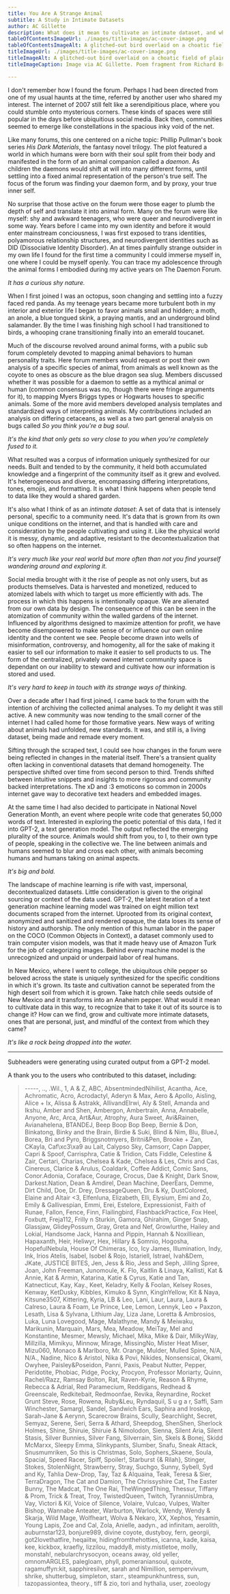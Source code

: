 ```yaml
---
title: You Are A Strange Animal
subtitle: A Study in Intimate Datasets
author: AC Gillette
description: What does it mean to cultivate an intimate dataset, and where can they be found? An exploration into the poetics, ethics, and value of intimate data.
tableOfContentsImageUrl: ./images/title-images/ac-cover-image.png
tableOfContentsImageAlt: A glitched-out bird overlaid on a choatic field of plain text arrows and symbols. Scattered phrases such as 'of a cybernetic ecology' emerge from the background.
titleImageUrl: ./images/title-images/ac-cover-image.png
titleImageAlt: A glitched-out bird overlaid on a choatic field of plain text arrows and symbols. Scattered phrases such as 'of a cybernetic ecology' emerge from the background.
titleImageCaption: Image via AC Gillette. Poem fragment from Richard Brautigan's poem, "All Watched Over by Machines of Loving Grace." "Emerald toucanet" by wuestengia (CC BY 2.0)

---
```


I don't remember how I found the forum. Perhaps I had been directed from one of my usual haunts at the time, referred by another user who shared my interest. The internet of 2007 still felt like a serendipitious place, where you could stumble onto mysterious corners. These kinds of spaces were still popular in the days before ubiquitious social media. Back then, communities seemed to emerge like constellations in the spacious inky void of the net.

Like many forums, this one centered on a niche topic: Phillip Pullman's book series _His Dark Materials_, the fantasy novel trilogy. The plot featured a world in which humans were born with their soul split from their body and manifested in the form of an animal companion called a _daemon_. As children the daemons would shift at will into many different forms, until settling into a fixed animal representation of the person's true self. The focus of the forum was finding your daemon form, and by proxy, your true inner self.

No surprise that those active on the forum were those eager to plumb the depth of self and translate it into animal form. Many on the forum were like myself: shy and awkward teenagers, who were queer and neurodivergent in some way. Years before I came into my own identity and before it would enter mainstream conciousness, I was first exposed to trans identities, polyamorous relationship structures, and neurodivergent identities such as DID (Dissociative Identity Disorder). An at times painfully strange outsider in my own life I found for the first time a community I could immerse myself in, one where I could be myself openly. You can trace my adolescence through the animal forms I embodied during my active years on The Daemon Forum.

_It has a curious shy nature._

When I first joined I was an octopus, soon changing and settling into a fuzzy faced red panda. As my teenage years became more turbulent both in my interior and exterior life I began to favor animals small and hidden; a moth, an anole, a blue tongued skink, a praying mantis, and an underground blind salamander. By the time I was finishing high school I had transitioned to birds, a whooping crane transitioning finally into an emerald toucanet.

Much of the discourse revolved around animal forms, with a public sub forum completely devoted to mapping animal behaviors to human personality traits. Here forum members would request or post their own analysis of a specific species of animal, from animals as well known as the coyote to ones as obscure as the blue dragon sea slug. Members discussed whether it was possible for a daemon to settle as a mythical animal or human (common consensus was no, though there were fringe arguments for it), to mapping Myers Briggs types or Hogwarts houses to specific animals. Some of the more avid members developed analysis templates and standardized ways of interpreting animals. My contributions included an analysis on differing cetaceans, as well as a two part general analysis on bugs called _So you think you're a bug soul_.

_It's the kind that only gets so very close to you when you're completely fused to it._

What resulted was a corpus of information uniquely synthesized for our needs. Built and tended to by the community, it held both accumulated knowledge and a fingerprint of the community itself as it grew and evolved. It's heterogeneous and diverse, encompassing differing interpretations, tones, emojis, and formatting. It is what I think happens when people tend to data like they would a shared garden.

It's also what I think of as an _intimate dataset_: A set of data that is intensely personal, specific to a community need. It's data that is grown from its own unique conditions on the internet, and that is handled with care and consideration by the people cultivating and using it. Like the physical world it is messy, dynamic, and adaptive, resistant to the decontextualization that so often happens on the internet.

_It's very much like your real world but more often than not you find yourself wandering around and exploring it._

Social media brought with it the rise of people as not only users, but as products themselves. Data is harvested and monetized, reduced to atomized labels with which to target us more efficiently with ads. The process in which this happens is intentionally opaque. We are alienated from our own data by design. The consequence of this can be seen in the atomization of community within the walled gardens of the internet. Influenced by algorithms designed to maximize attention for profit, we have become disempowered to make sense of or influence our own online identity and the content we see. People become drawn into wells of misinformation, controversy, and homogenity, all for the sake of making it easier to sell our information to make it easier to sell products to us. The form of the centralized, privately owned internet community space is dependant on our inability to steward and cultivate how our information is stored and used.

_It's very hard to keep in touch with its strange ways of thinking._

Over a decade after I had first joined, I came back to the forum with the intention of archiving the collected animal analyses. To my delight it was still active. A new community was now tending to the small corner of the internet I had called home for those formative years. New ways of writing about animals had unfolded, new standards. It was, and still is, a living dataset, being made and remade every moment.

Sifting through the scraped text, I could see how changes in the forum were being reflected in changes in the material itself. There's a transient quality often lacking in conventional datasets that demand homogeneity. The perspective shifted over time from second person to third. Trends shifted between intuitive snippets and insights to more rigorous and community backed interpretations. The xD and :3 emoticons so common in 2000s internet gave way to decorative text headers and embedded images.

At the same time I had also decided to participate in National Novel Generation Month, an event where people write code that generates 50,000 words of text. Interested in exploring the poetic potential of this data, I fed it into GPT-2, a text generation model. The output reflected the emerging plurality of the source. Animals would shift from you, to I, to their own type of people, speaking in the collective we. The line between animals and humans seemed to blur and cross each other, with animals becoming humans and humans taking on animal aspects.

_It's big and bold._

The landscape of machine learning is rife with vast, impersonal, decontextualized datasets. Little consideration is given to the original sourcing or context of the data used. GPT-2, the latest iteration of a text generation machine learning model was trained on eight million text documents scraped from the internet. Uprooted from its original context, anonymized and sanitized and rendered opaque, the data loses its sense of history and authorship. The only mention of this human labor in the paper on the COCO (Common Objects in Context), a dataset commonly used to train computer vision models, was that it made heavy use of Amazon Turk for the job of categorizing images. Behind every machine model is the unrecognized and unpaid or underpaid labor of real humans.

In New Mexico, where I went to college, the ubiquitous chile pepper so beloved across the state is uniquely synthesized for the specific conditions in which it's grown. Its taste and cultivation cannot be seperated from the high desert soil from which it is grown. Take hatch chile seeds outside of New Mexico and it transforms into an Anaheim pepper. What would it mean to cultivate data in this way, to recognize that to take it out of its source is to change it? How can we find, grow and cultivate more intimate datasets, ones that are personal, just, and mindful of the context from which they came?

_It's like a rock being dropped into the water._

---

Subheaders were generating using curated output from a GPT-2 model.

A thank you to the users who contributed to this dataset, including:

> -----, .., .Wil., 1, A & Z, ABC, AbsentmindedNihilist, Acantha, Ace, Achromatic, Acro, Acrodactyl, Aderyn & Max, Aero & Apollo, Aisling, Alice + Ix, Alissa & Astrakk, AllivandElrwi, Aly & Stell, Amanda and Ikshu, Amber and Shen, Ambergon, Ambertrain, Anna, Annabelle, Anyone, Arc, Arca, Art&Aur, Atrophy, Aura Sweet, Avi&Rainen, Avianahelena, BTANDEJ, Beep Boop Bop Beep, Bernie & Don, Binkatong, Binky and the Brain, Birdie & Suki, Blind & Nim, Blu, BlueJ, Borea, Bri and Pyro, Briggsnotmyers, Britni&Pen, Brooke + Zan, CKayla, Caf\xc3\xa9 au Lait, Calypso Sky, Camsorr, Capn Dapper, Capri & Spoof, Carrisphra, Catie & Tridion, Cats Fiddle, Celestine & Zair, Certari, Charias, Chelsea & Kade, Chelsea & Les, Chris and Cas, Cinereus, Clarice & Arulus, Coaldark, Coffee Addict, Comic Sans, Conor.Adonia, Coraface, Courage, Crocus, Dae & Knight, Dark Snow, Darkest.Nation, Dean & Amdirel, Dean Machine, DeerEars, Demme, Dirt Child, Doe, Dr. Drey, DressageQueen, Dru & Ky, DustColored, Elaine and Altair <3, Elfenluna, Elizabeth, Elli, Elysium, Emi and Zo, Emily & Gallivespian, Emmi, Erei, Estelore, Expressionist, Faith of Runae, Fallon, Fence, Finn, Flailingbird, FlashbackPractice, Fox Heel, Foxbutt, Freja112, Frilly n Sturkin, Gamora, Ghirahim, Ginger Snap, Glassjaw, GlideyPossum, Gray, Greta and Nef, Growlurthe, Hailey and Lokial, Handsome Jack, Hanna and Pippin, Hannah & Noxilliean, Hapaxanth, Heir, Heliwyr, Hex, Hillary & Somnio, Hogosha, HopefulNebula, House Of Chimeras, Ico, Icy James, Illumination, Indy, Ink, Irios Atelis, Isabel, Isobel & Rojo, Istariell, Istrael, Ivah&Dem, JKate, JUSTICE BITES, Jen, Jess & Rio, Jess and Seph, Jilling Spree, Joan, John Freeman, Junomoule, K. Flo, Kaitlin & Linaya, Kallisti, Kat & Annie, Kat & Armin, Katarina, Katie & Cyrus, Katie and Tan, Katnecticut, Kay, Kay., Keet, Keladry, Kelly & Foolan, Kelsey Roses, Kenway, KetDusky, Kibbles, Kimuko & Synn, KingInYellow, Kit & Naya, Kitsune3507, Kittering, Kyria, LB & Leo, Lani, Laur, Laura, Laura &
> Calreso, Laura & Foam, Le Prince, Lee, Lemon, Lennyk, Leo + Paxzon, Lesath, Lisa & Sylvana, Lithium Jay, Liza Jane, Loretta & Ambrosios, Luka, Luna Lovegood, Mage, Malathyne, Mandy & Meiwaku, Marikunin, Marquain, Mars, Mea, Meadow, MeiTay, Mel and Konstantine, Mesmer, Mewsly, Michael, Mika, Mike & Dair, MilkyWay, Millzilla, Mimikyu, Minnow, Mirage, MissingNo, Mister Heat Miser, Mizu060, Monaco & Marlboro, Mr. Orange, Mulder, Mulled Spine, N/A, N/A., Nadine, Nico & Aristol, Nika & Povi, Nikides, Nonsensical, Okami, Owyhee, Paisley&Poseidon, Panni, Paxis, Peabut Nutter, Pepper, Peridotite, Phobiac, Pidge, Pocky, Procyon, Professor Moriarty, Quinn, Rachel/Razz, Ramsay Bolton, Rat, Raven-Kyrie, Reason & Rhyme, Rebecca & Adrial, Red Paramecium, Reddigans, Redhead & Greenscale, Redkitebait, Redmoonfae, Revika, Reynardine, Rocket Grunt Steve, Rose, Rowena, Ruby&Leu, Ryndaquil, S u g a r, Saffi, Sam Winchester, Samargl, Sandel, Sandwich Ears, Saphira and Iroskop, Sarah-Jane & Aerynn, Scarecrow Brains, Scully, Searchlight, Secret, Semyaz, Serene, Seri, Serra & Athard, Sheepdog, ShenShen, Sherlock Holmes, Shine, Shiruie, Shiruie & Nimolodon, Sienna, Silent Aria, Silent Stasis, Silver Bunnies, Silver Fang, Silverrain, Sin, Skels & Bonej, Skidd McMarxx, Sleepy Emma, Slinkypants, Slumber, Snafu, Sneak Attack, Snusmumriken, So this is Christmas, Solo, Sophers_Skaene, Soula, Spacial, Speed Racer, Spiff, Spoiler!, Starburst {& Rilah}, Stinger, Stokes, StolenNight, Strawberry, Stray, Suchgo, Sunny, Sybell, Syd and Ky, Tahlia Dew-Drop, Tay, Taz & Alquaina, Teak, Teresa & Sier, TerraDragon, The Cat and Damion, The Chrissyshire Cat, The Easter Bunny, The Madcat, The One Rai, TheWingedThing, Thessur, Tiffany & Prom, Trick & Treat, Troy, TwistedQueen, Twitch, TyrannisUmbra, Vay, Victori & Kil, Voice of Silence, Volaire, Vulcao, Vulpes, Walter Bishop, Wannabe Anteater, Warburton, Warlock, Wendy, Wendy & Skarja, Wild Mage, Wolfheart, Wolva & Nekaro, XX, Xephos, Yesamin, Young Lapis, Zoe and Cal, Zola, Anielle, aadyn., ad infinitam, aerolith, auburnstar123, bonjure989, divine coyote, dustyboy, fern, georgii, got2lovethatfire, heqaiitw, hidingfromthehotties, icanna, kade, kaisa, kee, kickbox, kraefly, lizzilou, maddy8, misty.mistletoe, molly, monstah!, nebularchrysocyon, oceans away, old yeller, omnomARGLES, palegloam, phyll, pomeraniansoul, quixote, ragamuffyn:kit, sapphiresilver, sarah and Nimillion, sempervivum, shrike, shutterbug, simpleton, starr., steampunkhuntress, sun, tazopassiontea, theory., tiff & zio, tori and hythalia, user, zoeology
